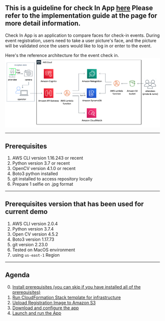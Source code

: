 ## This is a guideline for check In App [here](https://aws.amazon.com/solutions/implementations/auto-check-in-app/?nc1=h_ls#) Please refer to the implementation guide at the page for more detail information.

Check In App is an application to compare faces for check-in events. During event registration, users need to take a user picture's face, and the picture will be validated once the users would like to log in or enter to the event.

Here's the reference architecture for the event check in.
![](images/Readme/Architecture.jpg)

---
## Prerequisites
1. AWS CLI version 1.16.243 or recent
2. Python version 3.7 or recent
3. OpenCV version 4.1.0 or recent
4. Boto3 python installed
5. git installed to access repository locally
6. Prepare 1 selfie on .jpg format

---
## Prerequisites version that has been used for current demo
1. AWS CLI version 2.0.4
2. Python version 3.7.4
3. Open CV version 4.5.2
4. Boto3 version 1.17.73
5. git version 2.23.0
6. Tested on MacOS environment
7. using `us-east-1` Region

---

## Agenda
0. [Install prerequisites (you can skip if you have installed all of the prerequisites)](docs/Eng/Prerequisites.md)
1. [Run CloudFormation Stack template for infrastructure](docs/Eng/CloudFormationStack.md)
2. [Upload Registration Image to Amazon S3](docs/Eng/UploadImageS3.md)
3. [Download and configure the app](docs/Eng/ConfigureApp.md)
4. [Launch and run the App](docs/Eng/LaunchApp.md)